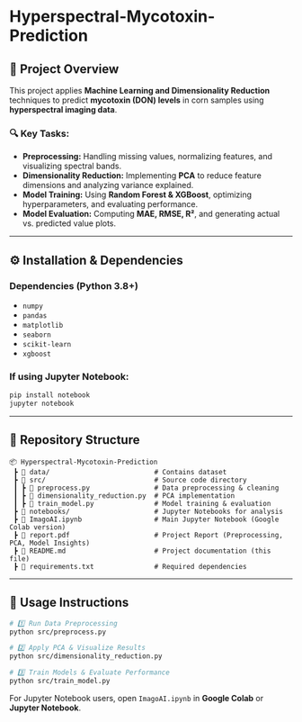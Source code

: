 # Hyperspectral-Mycotoxin-Prediction

## 📖 Project Overview
This project applies **Machine Learning and Dimensionality Reduction** techniques to predict **mycotoxin (DON) levels** in corn samples using **hyperspectral imaging data**.

### **🔍 Key Tasks:**
- **Preprocessing:** Handling missing values, normalizing features, and visualizing spectral bands.
- **Dimensionality Reduction:** Implementing **PCA** to reduce feature dimensions and analyzing variance explained.
- **Model Training:** Using **Random Forest & XGBoost**, optimizing hyperparameters, and evaluating performance.
- **Model Evaluation:** Computing **MAE, RMSE, R²**, and generating actual vs. predicted value plots.

---

## ⚙️ Installation & Dependencies
### **Dependencies (Python 3.8+)**
- `numpy`
- `pandas`
- `matplotlib`
- `seaborn`
- `scikit-learn`
- `xgboost`

### **If using Jupyter Notebook:**
```bash
pip install notebook
jupyter notebook
```

---

## 📂 Repository Structure
```plaintext
📦 Hyperspectral-Mycotoxin-Prediction
 ┣ 📂 data/                          # Contains dataset
 ┣ 📂 src/                           # Source code directory
 ┃ ┣ 📜 preprocess.py                # Data preprocessing & cleaning
 ┃ ┣ 📜 dimensionality_reduction.py  # PCA implementation
 ┃ ┣ 📜 train_model.py               # Model training & evaluation
 ┣ 📂 notebooks/                     # Jupyter Notebooks for analysis
 ┣ 📜 ImagoAI.ipynb                  # Main Jupyter Notebook (Google Colab version)
 ┣ 📜 report.pdf                     # Project Report (Preprocessing, PCA, Model Insights)
 ┣ 📜 README.md                      # Project documentation (this file)
 ┣ 📜 requirements.txt               # Required dependencies
```

---

## 🚀 Usage Instructions
```bash
# 1️⃣ Run Data Preprocessing
python src/preprocess.py

# 2️⃣ Apply PCA & Visualize Results
python src/dimensionality_reduction.py

# 3️⃣ Train Models & Evaluate Performance
python src/train_model.py
```

For Jupyter Notebook users, open `ImagoAI.ipynb` in **Google Colab** or **Jupyter Notebook**.

